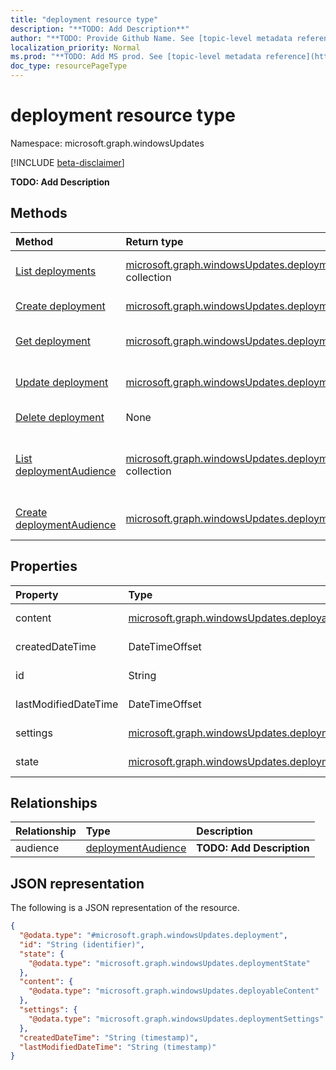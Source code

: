 ```yaml
---
title: "deployment resource type"
description: "**TODO: Add Description**"
author: "**TODO: Provide Github Name. See [topic-level metadata reference](https://msgo.azurewebsites.net/add/document/guidelines/metadata.html#topic-level-metadata)**"
localization_priority: Normal
ms.prod: "**TODO: Add MS prod. See [topic-level metadata reference](https://msgo.azurewebsites.net/add/document/guidelines/metadata.html#topic-level-metadata)**"
doc_type: resourcePageType
---
```


# deployment resource type

Namespace: microsoft.graph.windowsUpdates

[!INCLUDE [beta-disclaimer](../../includes/beta-disclaimer.md)]

**TODO: Add Description**

## Methods
|Method|Return type|Description|
|:---|:---|:---|
|[List deployments](../api/windowsupdates-deployment-list.md)|[microsoft.graph.windowsUpdates.deployment](../resources/windowsupdates-deployment.md) collection|Get a list of the [deployment](../resources/windowsupdates-deployment.md) objects and their properties.|
|[Create deployment](../api/windowsupdates-deployment-create.md)|[microsoft.graph.windowsUpdates.deployment](../resources/windowsupdates-deployment.md)|Create a new [deployment](../resources/windowsupdates-deployment.md) object.|
|[Get deployment](../api/windowsupdates-deployment-get.md)|[microsoft.graph.windowsUpdates.deployment](../resources/windowsupdates-deployment.md)|Read the properties and relationships of a [deployment](../resources/windowsupdates-deployment.md) object.|
|[Update deployment](../api/windowsupdates-deployment-update.md)|[microsoft.graph.windowsUpdates.deployment](../resources/windowsupdates-deployment.md)|Update the properties of a [deployment](../resources/windowsupdates-deployment.md) object.|
|[Delete deployment](../api/windowsupdates-deployment-delete.md)|None|Deletes a [deployment](../resources/windowsupdates-deployment.md) object.|
|[List deploymentAudience](../api/windowsupdates-deployment-list-audience.md)|[microsoft.graph.windowsUpdates.deploymentAudience](../resources/windowsupdates-deploymentaudience.md) collection|Get the deploymentAudience resources from the audience navigation property.|
|[Create deploymentAudience](../api/windowsupdates-deployment-post-audience.md)|[microsoft.graph.windowsUpdates.deploymentAudience](../resources/windowsupdates-deploymentaudience.md)|Create a new deploymentAudience object.|

## Properties
|Property|Type|Description|
|:---|:---|:---|
|content|[microsoft.graph.windowsUpdates.deployableContent](../resources/windowsupdates-deployablecontent.md)|**TODO: Add Description**|
|createdDateTime|DateTimeOffset|**TODO: Add Description**|
|id|String|**TODO: Add Description**|
|lastModifiedDateTime|DateTimeOffset|**TODO: Add Description**|
|settings|[microsoft.graph.windowsUpdates.deploymentSettings](../resources/windowsupdates-deploymentsettings.md)|**TODO: Add Description**|
|state|[microsoft.graph.windowsUpdates.deploymentState](../resources/windowsupdates-deploymentstate.md)|**TODO: Add Description**|

## Relationships
|Relationship|Type|Description|
|:---|:---|:---|
|audience|[deploymentAudience](../resources/windowsupdates-deploymentaudience.md)|**TODO: Add Description**|

## JSON representation
The following is a JSON representation of the resource.
<!-- {
  "blockType": "resource",
  "keyProperty": "id",
  "@odata.type": "microsoft.graph.windowsUpdates.deployment",
  "openType": false
}
-->
``` json
{
  "@odata.type": "#microsoft.graph.windowsUpdates.deployment",
  "id": "String (identifier)",
  "state": {
    "@odata.type": "microsoft.graph.windowsUpdates.deploymentState"
  },
  "content": {
    "@odata.type": "microsoft.graph.windowsUpdates.deployableContent"
  },
  "settings": {
    "@odata.type": "microsoft.graph.windowsUpdates.deploymentSettings"
  },
  "createdDateTime": "String (timestamp)",
  "lastModifiedDateTime": "String (timestamp)"
}
```

